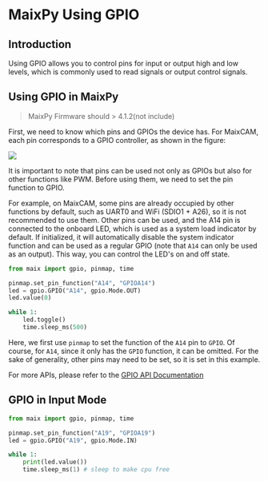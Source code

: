 # MaixPy Using GPIO

## Introduction

Using GPIO allows you to control pins for input or output high and low levels, which is commonly used to read signals or output control signals.

## Using GPIO in MaixPy

> MaixPy Firmware should > 4.1.2(not include)

First, we need to know which pins and GPIOs the device has. For MaixCAM, each pin corresponds to a GPIO controller, as shown in the figure:

![](http://wiki.sipeed.com/hardware/zh/lichee/assets/RV_Nano/intro/RV_Nano_3.jpg)

It is important to note that pins can be used not only as GPIOs but also for other functions like PWM. Before using them, we need to set the pin function to GPIO.

For example, on MaixCAM, some pins are already occupied by other functions by default, such as UART0 and WiFi (SDIO1 + A26), so it is not recommended to use them. Other pins can be used, and the A14 pin is connected to the onboard LED, which is used as a system load indicator by default. If initialized, it will automatically disable the system indicator function and can be used as a regular GPIO (note that `A14` can only be used as an output). This way, you can control the LED's on and off state.

```python
from maix import gpio, pinmap, time

pinmap.set_pin_function("A14", "GPIOA14")
led = gpio.GPIO("A14", gpio.Mode.OUT)
led.value(0)

while 1:
    led.toggle()
    time.sleep_ms(500)
```

Here, we first use `pinmap` to set the function of the `A14` pin to `GPIO`. Of course, for `A14`, since it only has the `GPIO` function, it can be omitted. For the sake of generality, other pins may need to be set, so it is set in this example.

For more APIs, please refer to the [GPIO API Documentation](https://wiki.sipeed.com/maixpy/api/maix/peripheral/gpio.html)

## GPIO in Input Mode

```python
from maix import gpio, pinmap, time

pinmap.set_pin_function("A19", "GPIOA19")
led = gpio.GPIO("A19", gpio.Mode.IN)

while 1:
    print(led.value())
    time.sleep_ms(1) # sleep to make cpu free
```

